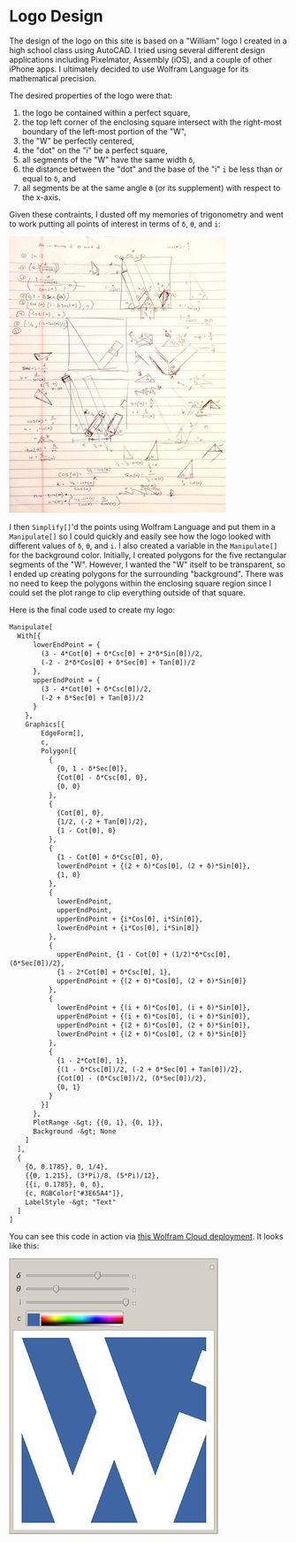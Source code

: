 # Logo Design

The design of the logo on this site is based on a "William" logo I created in a high school class using AutoCAD. I tried using several different design applications including Pixelmator, Assembly (iOS), and a couple of other iPhone apps. I ultimately decided to use Wolfram Language for its mathematical precision.
      
The desired properties of the logo were that:

1. the logo be contained within a perfect square,
2. the top left corner of the enclosing square intersect with the right-most boundary of the left-most portion of the "W",
3. the "W" be perfectly centered,
4. the "dot" on the "i" be a perfect square,
5. all segments of the "W" have the same width `δ`,
6. the distance between the "dot" and the base of the "i" `i` be less than or equal to `δ`, and
7. all segments be at the same angle `ϴ` (or its supplement) with respect to the x-axis.

Given these contraints, I dusted off my memories of trigonometry and went to work putting all points of interest in terms of `δ`, `ϴ`, and `i`:

![Trigonometric Calculations](../images/logo_work.jpg)

I then `Simplify[]`'d the points using Wolfram Language and put them in a `Manipulate[]` so I could quickly and easily see how the logo looked with different values of `δ`, `ϴ`, and `i`. I also created a variable in the `Manipulate[]` for the background color. Initially, I created polygons for the five rectangular segments of the "W". However, I wanted the "W" itself to be transparent, so I ended up creating polygons for the surrounding "background". There was no need to keep the polygons within the enclosing square region since I could set the plot range to clip everything outside of that square.

Here is the final code used to create my logo:

```
Manipulate[
  With[{
      lowerEndPoint = {
        (3 - 4*Cot[ϴ] + δ*Csc[ϴ] + 2*δ*Sin[ϴ])/2,
        (-2 - 2*δ*Cos[ϴ] + δ*Sec[ϴ] + Tan[ϴ])/2
      },
      upperEndPoint = {
        (3 - 4*Cot[ϴ] + δ*Csc[ϴ])/2,
        (-2 + δ*Sec[ϴ] + Tan[ϴ])/2
      }
    },
    Graphics[{
        EdgeForm[],
        c,
        Polygon[{
          {
            {0, 1 - δ*Sec[ϴ]},
            {Cot[ϴ] - δ*Csc[ϴ], 0},
            {0, 0}
          },
          {
            {Cot[ϴ], 0},
            {1/2, (-2 + Tan[ϴ])/2},
            {1 - Cot[ϴ], 0}
          },
          {
            {1 - Cot[ϴ] + δ*Csc[ϴ], 0},
            lowerEndPoint + {(2 + δ)*Cos[ϴ], (2 + δ)*Sin[ϴ]},
            {1, 0}
          },
          {
            lowerEndPoint,
            upperEndPoint,
            upperEndPoint + {i*Cos[ϴ], i*Sin[ϴ]},
            lowerEndPoint + {i*Cos[ϴ], i*Sin[ϴ]}
          },
          {
            upperEndPoint, {1 - Cot[ϴ] + (1/2)*δ*Csc[ϴ], (δ*Sec[ϴ])/2},
            {1 - 2*Cot[ϴ] + δ*Csc[ϴ], 1},
            upperEndPoint + {(2 + δ)*Cos[ϴ], (2 + δ)*Sin[ϴ]}
          },
          {
            lowerEndPoint + {(i + δ)*Cos[ϴ], (i + δ)*Sin[ϴ]},
            upperEndPoint + {(i + δ)*Cos[ϴ], (i + δ)*Sin[ϴ]},
            upperEndPoint + {(2 + δ)*Cos[ϴ], (2 + δ)*Sin[ϴ]},
            lowerEndPoint + {(2 + δ)*Cos[ϴ], (2 + δ)*Sin[ϴ]}
          },
          {
            {1 - 2*Cot[ϴ], 1},
            {(1 - δ*Csc[ϴ])/2, (-2 + δ*Sec[ϴ] + Tan[ϴ])/2},
            {Cot[ϴ] - (δ*Csc[ϴ])/2, (δ*Sec[ϴ])/2},
            {0, 1}
          }
        }]
      },
      PlotRange -&gt; {{0, 1}, {0, 1}},
      Background -&gt; None
    ]
  ],
  {
    {δ, 0.1785}, 0, 1/4},
    {{ϴ, 1.215}, (3*Pi)/8, (5*Pi)/12},
    {{i, 0.1785}, 0, δ},
    {c, RGBColor["#3E65A4"]},
    LabelStyle -&gt; "Text"
  ]
]
```

You can see this code in action via [this Wolfram Cloud deployment](https://www.wolframcloud.com/objects/user-19f75108-9435-49b6-8a25-ff7099d88593/Logo). It looks like this:

![Logo Manipulate](../images/logo_manipulate.jpg)
